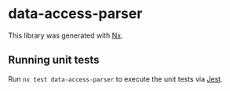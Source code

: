 # data-access-parser

This library was generated with [Nx](https://nx.dev).

## Running unit tests

Run `nx test data-access-parser` to execute the unit tests via [Jest](https://jestjs.io).
